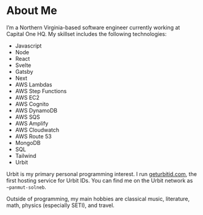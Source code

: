 # About Me

I’m a Northern Virginia-based software engineer currently working at Capital One HQ. My skillset includes the following technologies:

- Javascript
- Node
- React
- Svelte
- Gatsby
- Next
- AWS Lambdas
- AWS Step Functions
- AWS EC2
- AWS Cognito
- AWS DynamoDB
- AWS SQS
- AWS Amplify
- AWS Cloudwatch
- AWS Route 53
- MongoDB
- SQL
- Tailwind
- Urbit

Urbit is my primary personal programming interest. I run [geturbitid.com](https://www.geturbitid.com), the first hosting service for Urbit IDs. You can find me on the Urbit network as `~panmut-solneb`.

Outside of programming, my main hobbies are classical music, literature, math, physics (especially SETI), and travel.